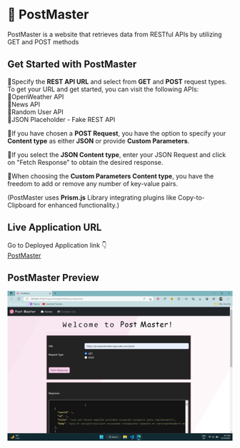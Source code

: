 # 📮 PostMaster
PostMaster is a website that retrieves data from RESTful APIs by utilizing GET and POST methods


## Get Started with PostMaster
🔹Specify the **REST API URL** and select from **GET** and **POST** request types. </br>
   To get your URL and get started, you can visit the following APIs: </br>
  🔸OpenWeather API </br>
  🔸News API </br>
  🔸Random User API </br>
  🔸JSON Placeholder - Fake REST API </br>

🔹If you have chosen a **POST Request**, you have the option to specify your **Content type** as either **JSON** or provide **Custom Parameters**. <br />

🔹If you select the **JSON Content type**, enter your JSON Request and click on "Fetch Response" to obtain the desired response. <br />

🔹When choosing the **Custom Parameters Content type**, you have the freedom to add or remove any number of key-value pairs. <br />

   
 (PostMaster uses **Prism.js** Library integrating plugins like Copy-to-Clipboard for enhanced functionality.)


## Live Application URL

Go to Deployed Application link 👇 <br />
<a href="https://Kakuli-coder.github.io/PostMaster" alt="PostMaster-App-link">PostMaster</a> </br>


## PostMaster Preview

<img src="images/preview.png" alt="postmaster-preview"> <br />
